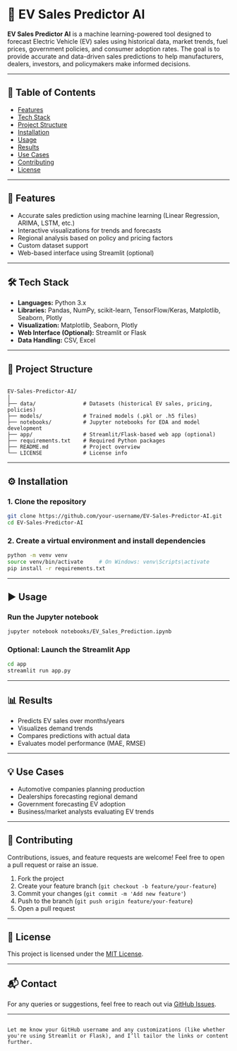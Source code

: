 
# 🔋 EV Sales Predictor AI

**EV Sales Predictor AI** is a machine learning-powered tool designed to forecast Electric Vehicle (EV) sales using historical data, market trends, fuel prices, government policies, and consumer adoption rates. The goal is to provide accurate and data-driven sales predictions to help manufacturers, dealers, investors, and policymakers make informed decisions.

---

## 📌 Table of Contents
- [Features](#features)
- [Tech Stack](#tech-stack)
- [Project Structure](#project-structure)
- [Installation](#installation)
- [Usage](#usage)
- [Results](#results)
- [Use Cases](#use-cases)
- [Contributing](#contributing)
- [License](#license)

---

## 🚀 Features
- Accurate sales prediction using machine learning (Linear Regression, ARIMA, LSTM, etc.)
- Interactive visualizations for trends and forecasts
- Regional analysis based on policy and pricing factors
- Custom dataset support
- Web-based interface using Streamlit (optional)

---

## 🛠️ Tech Stack
- **Languages:** Python 3.x
- **Libraries:** Pandas, NumPy, scikit-learn, TensorFlow/Keras, Matplotlib, Seaborn, Plotly
- **Visualization:** Matplotlib, Seaborn, Plotly
- **Web Interface (Optional):** Streamlit or Flask
- **Data Handling:** CSV, Excel

---

## 📁 Project Structure
```

EV-Sales-Predictor-AI/
│
├── data/               # Datasets (historical EV sales, pricing, policies)
├── models/             # Trained models (.pkl or .h5 files)
├── notebooks/          # Jupyter notebooks for EDA and model development
├── app/                # Streamlit/Flask-based web app (optional)
├── requirements.txt    # Required Python packages
├── README.md           # Project overview
└── LICENSE             # License info

````

---

## ⚙️ Installation

### 1. Clone the repository
```bash
git clone https://github.com/your-username/EV-Sales-Predictor-AI.git
cd EV-Sales-Predictor-AI
````

### 2. Create a virtual environment and install dependencies

```bash
python -m venv venv
source venv/bin/activate     # On Windows: venv\Scripts\activate
pip install -r requirements.txt
```

---

## ▶️ Usage

### Run the Jupyter notebook

```bash
jupyter notebook notebooks/EV_Sales_Prediction.ipynb
```

### Optional: Launch the Streamlit App

```bash
cd app
streamlit run app.py
```

---

## 📊 Results

* Predicts EV sales over months/years
* Visualizes demand trends
* Compares predictions with actual data
* Evaluates model performance (MAE, RMSE)

---

## 💡 Use Cases

* Automotive companies planning production
* Dealerships forecasting regional demand
* Government forecasting EV adoption
* Business/market analysts evaluating EV trends

---

## 🤝 Contributing

Contributions, issues, and feature requests are welcome!
Feel free to open a pull request or raise an issue.

1. Fork the project
2. Create your feature branch (`git checkout -b feature/your-feature`)
3. Commit your changes (`git commit -m 'Add new feature'`)
4. Push to the branch (`git push origin feature/your-feature`)
5. Open a pull request

---

## 📄 License

This project is licensed under the [MIT License](LICENSE).

---

## 📬 Contact

For any queries or suggestions, feel free to reach out via [GitHub Issues](https://github.com/your-username/EV-Sales-Predictor-AI/issues).

---

```

Let me know your GitHub username and any customizations (like whether you're using Streamlit or Flask), and I’ll tailor the links or content further.
```

